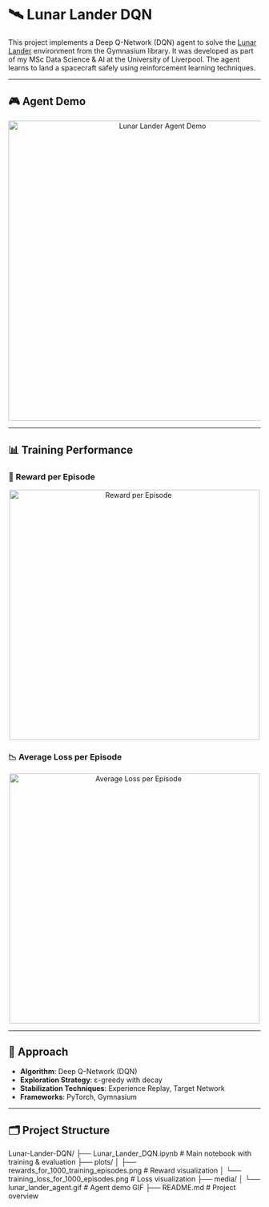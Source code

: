 # 🛰️ Lunar Lander DQN

This project implements a Deep Q-Network (DQN) agent to solve the [Lunar Lander](https://gymnasium.farama.org/environments/box2d/lunar_lander/) environment from the Gymnasium library. It was developed as part of my MSc Data Science & AI at the University of Liverpool. The agent learns to land a spacecraft safely using reinforcement learning techniques.

---

## 🎮 Agent Demo

<div align="center">
  <img src="media/lander_demo.gif" width="600" alt="Lunar Lander Agent Demo">
</div>

---

## 📊 Training Performance

### 🚀 Reward per Episode

<div align="center">
  <img src="rewards_for_1000_training_episodes.png" width="500" alt="Reward per Episode">
</div>

### 📉 Average Loss per Episode

<div align="center">
  <img src="training_loss_for_1000_episodes.png" width="500" alt="Average Loss per Episode">
</div>

---

## 🧠 Approach

- **Algorithm**: Deep Q-Network (DQN)  
- **Exploration Strategy**: ε-greedy with decay  
- **Stabilization Techniques**: Experience Replay, Target Network  
- **Frameworks**: PyTorch, Gymnasium  

---

## 🗂️ Project Structure

Lunar-Lander-DQN/
├── Lunar_Lander_DQN.ipynb # Main notebook with training & evaluation
├── plots/
│ ├── rewards_for_1000_training_episodes.png # Reward visualization
│ └── training_loss_for_1000_episodes.png # Loss visualization
├── media/
│ └── lunar_lander_agent.gif # Agent demo GIF
├── README.md # Project overview
